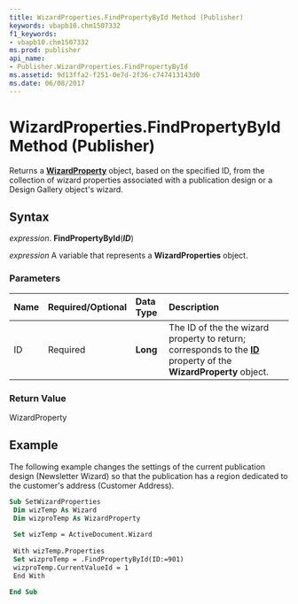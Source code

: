 ```yaml
---
title: WizardProperties.FindPropertyById Method (Publisher)
keywords: vbapb10.chm1507332
f1_keywords:
- vbapb10.chm1507332
ms.prod: publisher
api_name:
- Publisher.WizardProperties.FindPropertyById
ms.assetid: 9d13ffa2-f251-0e7d-2f36-c747413143d0
ms.date: 06/08/2017
---
```



# WizardProperties.FindPropertyById Method (Publisher)

Returns a  **[WizardProperty](Publisher.WizardProperty.md)** object, based on the specified ID, from the collection of wizard properties associated with a publication design or a Design Gallery object's wizard.


## Syntax

 _expression_. **FindPropertyById**(**_ID_**)

 _expression_ A variable that represents a  **WizardProperties** object.


### Parameters



|**Name**|**Required/Optional**|**Data Type**|**Description**|
|:-----|:-----|:-----|:-----|
|ID|Required| **Long**|The ID of the the wizard property to return; corresponds to the  **[ID](Publisher.WizardProperty.ID.md)** property of the **WizardProperty** object.|

### Return Value

WizardProperty


## Example

The following example changes the settings of the current publication design (Newsletter Wizard) so that the publication has a region dedicated to the customer's address (Customer Address).


```vb
Sub SetWizardProperties 
 Dim wizTemp As Wizard 
 Dim wizproTemp As WizardProperty 
 
 Set wizTemp = ActiveDocument.Wizard 
 
 With wizTemp.Properties 
 Set wizproTemp = .FindPropertyById(ID:=901) 
 wizproTemp.CurrentValueId = 1 
 End With 
 
End Sub
```


